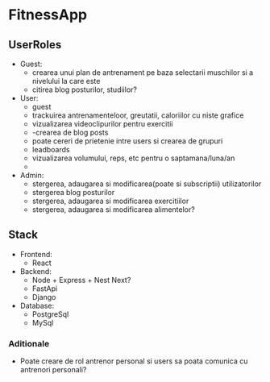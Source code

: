 # FitnessApp
## UserRoles
- Guest:
    - crearea unui plan de antrenament pe baza selectarii muschilor si a nivelului la care este
    - citirea blog posturilor, studiilor?
- User:
    - guest
    - trackuirea antrenamenteloor, greutatii, caloriilor cu niste grafice
    - vizualizarea videoclipurilor pentru exercitii
    - -crearea de blog posts
    - poate cereri de prietenie intre users si crearea de grupuri
    - leadboards
    - vizualizarea volumului, reps, etc pentru o saptamana/luna/an
    - 
- Admin:
    - stergerea, adaugarea si modificarea(poate si subscriptii) utilizatorilor
    - stergerea blog posturilor
    - stergerea, adaugarea si modificarea exercitiilor
    - stergerea, adaugarea si modificarea alimentelor?


## Stack
- Frontend: 
    - React
- Backend:
    - Node + Express + Nest Next?
    - FastApi
    - Django
- Database:
    - PostgreSql
    - MySql


### Aditionale
- Poate creare de rol antrenor personal si users sa poata comunica cu antrenori personali?

